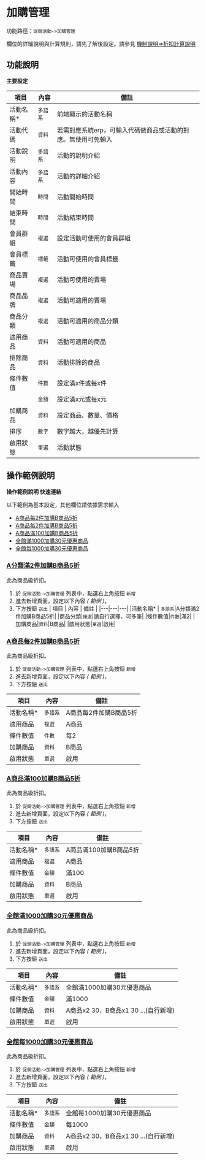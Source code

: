 #  加購管理

功能路徑：`促銷活動->加購管理`

欄位的詳細說明與計算規則，請先了解後設定。請參見 [機制說明=>折扣計算說明](guide/web#折扣說明與計算規則)


##  功能說明

**主要設定**

| 項目  | 內容 | 備註 |
|---|---|---|
|活動名稱* | `多語系`|前端顯示的活動名稱 |
|活動代碼|`資料`|若需對應系統erp，可輸入代碼做商品或活動的對應。無使用可免輸入|
|活動說明|`多語系`|活動的說明介紹|
|活動內容|`多語系`|活動的詳細介紹|
|開始時間|`時間`|活動開始時間|
|結束時間|`時間`|活動結束時間|
|會員群組|`複選`|設定活動可使用的會員群組|
|會員標籤|`標籤`|活動可使用的會員標籤|
|商品賣場|`複選`|活動可使用的賣場|
|商品品牌|`複選`|活動可適用的賣場|
|商品分類|`複選`|活動可適用的商品分類|
|適用商品|`資料`|活動可適用的商品|
|排除商品|`資料`|活動排除的商品|
|條件數值|`件數`|設定滿x件或每x件|
| |`金額`|設定滿x元或每x元|
|加購商品|`資料`|設定商品、數量、價格|
|排序|`數字`|數字越大，越優先計算|
|啟用狀態|`單選`|活動狀態|






## 操作範例說明

**操作範例說明 快速連結**

以下範例為基本設定，其他欄位請依據需求輸入

* [A商品每2件加購B商品5折](guide/sale-addition#A商品每2件加購B商品5折)
* [A商品每2件加購B商品5折](guide/sale-addition#A商品每2件加購B商品5折)
* [A商品滿100加購B商品5折](guide/sale-addition#A商品滿100加購B商品5折)
* [全館滿1000加購30元優惠商品](guide/sale-addition#全館滿1000加購30元優惠商品)
* [全館每1000加購30元優惠商品](guide/sale-addition#全館每1000加購30元優惠商品)

### [A分類滿2件加購B商品5折](guide/sale-addition#A分類滿2件加購B商品5折)

此為商品級折扣。

1. 於 `促銷活動->加購管理` 列表中，點選右上角按鈕 `新增`
2. 進去新增頁面，設定以下內容 _( 範例 )_，
3. 下方按鈕 `送出`
| 項目  | 內容 | 備註 |
|---|---|---|
|活動名稱* | `多語系`|A分類滿2件加購B商品5折|
|商品分類|`複選`|請自行選擇，可多筆|
|條件數值|`件數`|滿2|
|加購商品|`資料`|B商品|
|啟用狀態|`單選`|啟用|



### [A商品每2件加購B商品5折](guide/sale-addition#A商品每2件加購B商品5折)

此為商品級折扣。

1. 於 `促銷活動->加購管理` 列表中，點選右上角按鈕 `新增`
2. 進去新增頁面，設定以下內容 _( 範例 )_，
3. 下方按鈕 `送出`


| 項目  | 內容 | 備註 |
|---|---|---|
|活動名稱* | `多語系`|A商品每2件加購B商品5折|
|適用商品|`複選`|A商品|
|條件數值|`件數`|每2|
|加購商品|`資料`|B商品|
|啟用狀態|`單選`|啟用|

### [A商品滿100加購B商品5折](guide/sale-addition#A商品滿100加購B商品5折)

此為商品級折扣。

1. 於 `促銷活動->加購管理` 列表中，點選右上角按鈕 `新增`
2. 進去新增頁面，設定以下內容 _( 範例 )_，
3. 下方按鈕 `送出`


| 項目  | 內容 | 備註 |
|---|---|---|
|活動名稱* | `多語系`|A商品滿100加購B商品5折|
|適用商品|`複選`|A商品|
|條件數值|`金額`|滿100|
|加購商品|`資料`|B商品|
|啟用狀態|`單選`|啟用|


### [全館滿1000加購30元優惠商品](guide/sale-addition#全館滿1000加購30元優惠商品)

此為商品級折扣。

1. 於 `促銷活動->加購管理` 列表中，點選右上角按鈕 `新增`
2. 進去新增頁面，設定以下內容 _( 範例 )_，
3. 下方按鈕 `送出`


| 項目  | 內容 | 備註 |
|---|---|---|
|活動名稱* | `多語系`|全館滿1000加購30元優惠商品|
|條件數值|`金額`|滿1000|
|加購商品|`資料`|A商品x2 30，B商品x1 30 ...(自行新增)|
|啟用狀態|`單選`|啟用|

### [全館每1000加購30元優惠商品](guide/sale-addition#全館每1000加購30元優惠商品)

此為商品級折扣。

1. 於 `促銷活動->加購管理` 列表中，點選右上角按鈕 `新增`
2. 進去新增頁面，設定以下內容 _( 範例 )_，
3. 下方按鈕 `送出`


| 項目  | 內容 | 備註 |
|---|---|---|
|活動名稱* | `多語系`|全館每1000加購30元優惠商品|
|條件數值|`金額`|每1000|
|加購商品|`資料`|A商品x2 30，B商品x1 30 ...(自行新增)|
|啟用狀態|`單選`|啟用|
